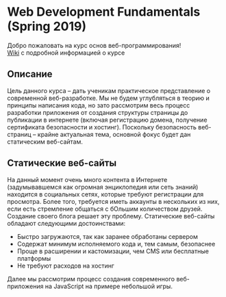 # Web Development Fundamentals (Spring 2019)
Добро пожаловать на курс основ веб-программирования!  
[Wiki](https://github.com/dfisun/webdev-s2019/wiki) с подробной информацией о курсе

## Описание
Цель данного курса – дать ученикам практическое представление о современной веб-разработке. Мы не будем углубляться в теорию и принципы написания кода, но зато рассмотрим весь процесс разработки приложения от создания структуры страницы до публикации в интернете (включая регистрацию домена, получение сертификата безопасности и хостинг). Поскольку безопасность веб-страниц – крайне актуальная тема, основной фокус будет дан статическим веб-сайтам.

## Статические веб-сайты
На данный момент очень много контента в Интернете (задумывавшемся как огромная энциклопедия или сеть знаний) находится в социальных сетях, которые требуют регистрации для просмотра. Более того, требуется иметь аккаунты в нескольких из них, если есть стремление общаться с бОльшим количеством друзей. Создание своего блога решает эту проблему. Статические веб-сайты обладают следующими достоинствами:
* Быстро загружаются, так как заранее обработаны сервером
* Содержат минимум исполняемого кода и, тем самым, безопаснее
* Проще в расширении и кастомизации, чем CMS или бесплатные платформы
* Не требуют расходов на хостинг

Далее мы рассмотрим процесс создания современного веб-приложения на JavaScript на примере небольшой игры.
